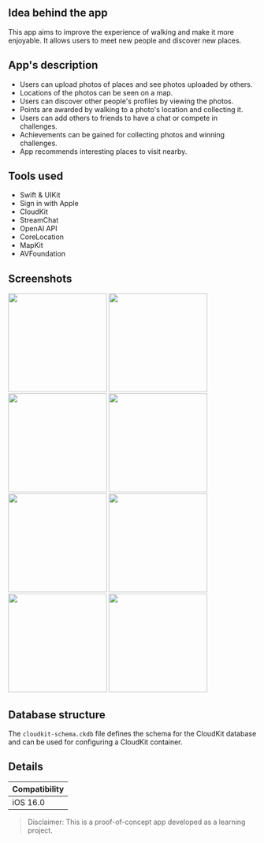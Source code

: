 ## Idea behind the app

This app aims to improve the experience of walking and make it more enjoyable. It allows users to meet new people and discover new places.

## App's description

- Users can upload photos of places and see photos uploaded by others.
- Locations of the photos can be seen on a map.
- Users can discover other people's profiles by viewing the photos.
- Points are awarded by walking to a photo's location and collecting it.
- Users can add others to friends to have a chat or compete in challenges.
- Achievements can be gained for collecting photos and winning challenges.
- App recommends interesting places to visit nearby.

## Tools used

- Swift & UIKit
- Sign in with Apple
- CloudKit
- StreamChat
- OpenAI API
- CoreLocation
- MapKit
- AVFoundation

## Screenshots

<!--
![Photo map](https://github.com/pagoda8/Walking-Buddy/assets/74459316/99f829de-640f-41bf-aedb-5c0167b990b4)
![Chat](https://github.com/pagoda8/Walking-Buddy/assets/74459316/1894e528-e873-4a54-ae90-e195b101f363)
![Photo details 2](https://github.com/pagoda8/Walking-Buddy/assets/74459316/372627fb-348c-4e16-8e35-2e890fd81a1c)
![Uploaded photos](https://github.com/pagoda8/Walking-Buddy/assets/74459316/ee1535ed-b18b-441d-ae33-eec004ea5c61)
![Challenges](https://github.com/pagoda8/Walking-Buddy/assets/74459316/8443319b-9a0a-4bde-910f-29df377a28ec)
![Achievements](https://github.com/pagoda8/Walking-Buddy/assets/74459316/82354b10-1861-48ab-a211-b063a8315798)
![Challenge action sheet](https://github.com/pagoda8/Walking-Buddy/assets/74459316/d2098bac-4955-4709-a3a1-229aa51bef75)
![Location ideas](https://github.com/pagoda8/Walking-Buddy/assets/74459316/19a6d855-7b87-4b6a-b083-4b2c25ef715b)
![Login](https://github.com/pagoda8/Walking-Buddy/assets/74459316/df2bfc66-ffd2-44ef-8519-df23f52d2339)
![Help](https://github.com/pagoda8/Walking-Buddy/assets/74459316/da8ec67d-f74e-4dfd-8578-ee4bc2e6f4ba)
-->

<img src="https://github.com/pagoda8/Walking-Buddy/assets/74459316/99f829de-640f-41bf-aedb-5c0167b990b4" width="200">
<img src="https://github.com/pagoda8/Walking-Buddy/assets/74459316/1894e528-e873-4a54-ae90-e195b101f363" width="200">
<img src="https://github.com/pagoda8/Walking-Buddy/assets/74459316/372627fb-348c-4e16-8e35-2e890fd81a1c" width="200">
<img src="https://github.com/pagoda8/Walking-Buddy/assets/74459316/ee1535ed-b18b-441d-ae33-eec004ea5c61" width="200">
<img src="https://github.com/pagoda8/Walking-Buddy/assets/74459316/8443319b-9a0a-4bde-910f-29df377a28ec" width="200">
<img src="https://github.com/pagoda8/Walking-Buddy/assets/74459316/82354b10-1861-48ab-a211-b063a8315798" width="200">
<img src="https://github.com/pagoda8/Walking-Buddy/assets/74459316/19a6d855-7b87-4b6a-b083-4b2c25ef715b" width="200">
<img src="https://github.com/pagoda8/Walking-Buddy/assets/74459316/df2bfc66-ffd2-44ef-8519-df23f52d2339" width="200">

## Database structure

The `cloudkit-schema.ckdb` file defines the schema for the CloudKit database and can be used for configuring a CloudKit container.

## Details

|Compatibility|
|-|
|iOS 16.0|

> Disclaimer: This is a proof-of-concept app developed as a learning project.

